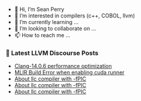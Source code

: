 - 👋 Hi, I’m Sean Perry
- 👀 I’m interested in compilers (c++, COBOL, llvm)
- 🌱 I’m currently learning ...
- 💞️ I’m looking to collaborate on ...
- 📫 How to reach me ...

<!---
s66perry/s66perry is a ✨ special ✨ repository because its `README.md` (this file) appears on your GitHub profile.
You can click the Preview link to take a look at your changes.
--->
### 📕 Latest LLVM Discourse Posts

<!-- DISCOURSE-LLVM:START -->
- [Clang-14.0.6 performance optimization](https://discourse.llvm.org/t/clang-14-0-6-performance-optimization/65757#post_19)
- [MLIR Build Error when enabling cuda runner](https://discourse.llvm.org/t/mlir-build-error-when-enabling-cuda-runner/65880#post_5)
- [About llc compiler with -fPIC](https://discourse.llvm.org/t/about-llc-compiler-with-fpic/65898#post_4)
- [About llc compiler with -fPIC](https://discourse.llvm.org/t/about-llc-compiler-with-fpic/65898#post_3)
- [About llc compiler with -fPIC](https://discourse.llvm.org/t/about-llc-compiler-with-fpic/65898#post_2)
<!-- DISCOURSE-LLVM:END -->
